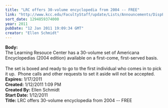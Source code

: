 ```yaml
---
title: "LRC offers 30-volume encyclopedia from 2004 -- FREE"
link: "http://www.kcc.edu/FacultyStaff/update/Lists/Announcements/DispForm.aspx?ID=70"
sort_date: 1294859374000
year: 2011
pubDate: "12 Jan 2011 19:09:34 GMT"
creator: "Ellen Schmidt"
---
```


<div><b>Body:</b> <div class=ExternalClassDE7B9F6BA2CA4CA79724F2666C00D7F0>
<div>The Learning Resouce Center has a 30-volume set of Americana Encyclopedias (2004 edition) available on a first-come, first-served basis. </div>
<div> </div>
<div>The set is boxed and ready to go to the first individual who comes in to pick it up.  Phone calls and other requests to set it aside will not be accepted.</div>
<div> </div></div></div>
<div><b>Expires:</b> 1/17/2011</div>
<div><b>Created:</b> 1/12/2011 1:09 PM</div>
<div><b>Created By:</b> Ellen Schmidt</div>
<div><b>Start Date:</b> 1/12/2011</div>
<div><b>Title:</b> LRC offers 30-volume encyclopedia from 2004 -- FREE</div>
